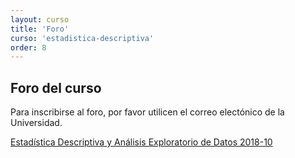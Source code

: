 ```yaml
---
layout: curso
title: 'Foro'
curso: 'estadistica-descriptiva'
order: 8
---
```



## Foro del curso

Para inscribirse al foro, por favor utilicen el correo electónico
de la Universidad.

<a id="nabblelink" href="http://estadistica-descriptiva-y-analisis-exploratorio-de-datos-2018.42123.n8.nabble.com/">Estadística Descriptiva y Análisis Exploratorio de Datos 2018-10</a>
<script src="http://estadistica-descriptiva-y-analisis-exploratorio-de-datos-2018.42123.n8.nabble.com/embed/f1"></script>
